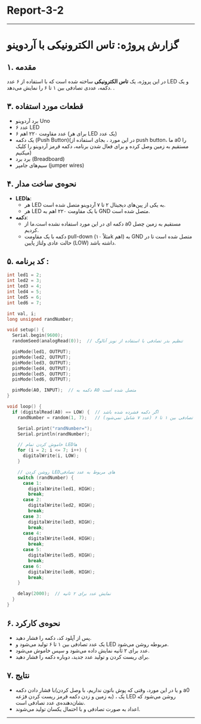 # Report-3-2




---

# گزارش پروژه: تاس الکترونیکی با آردوینو

## ۱. مقدمه  
در این پروژه، یک **تاس الکترونیکی** ساخته شده است که با استفاده از ۶ عدد LED و یک دکمه، عددی تصادفی بین ۱ تا ۶ را نمایش می‌دهد. .


## ۳. قطعات مورد استفاده  
- برد آردوینو Uno  
- ۶ عدد LED   
- ۶ عدد مقاومت ۲۲۰ اهم (برای هر LED یک عدد)  
- یک دکمه (Push Button)(در این مورد ، بجای استفاده از push button، ما a0 را مستقیم به زمین وصل کرده و برای فعال شدن برنامه، دکمه قرمز آردوینو را کلیک میکنیم)
- برد برد (Breadboard)  
- سیم‌های جامپر (jumper wires)

## ۴. نحوه‌ی ساخت مدار  
- **LEDها**:  
  - هر LED به یکی از پین‌های دیجیتال ۲ تا ۷ آردوینو متصل شده است.  
  - هر LED با یک مقاومت ۲۲۰ اهم به GND متصل شده است.  
- **دکمه**:  
  - دکمه ای در این مورد استفاده نشده است.ما از a0 مستقیم به زمین چصل کردیم.  
  - دکمه با یک مقاومت pull-down (مثلاً ۱۰k اهم) به GND متصل شده است تا در حالت عادی ولتاژ پایین (LOW) داشته باشد.



## ۵. کد برنامه :

```cpp
int led1 = 2;
int led2 = 3;
int led3 = 4;
int led4 = 5;
int led5 = 6;
int led6 = 7;

int val, i;
long unsigned randNumber;

void setup() {
  Serial.begin(9600);
  randomSeed(analogRead(0));  // تنظیم بذر تصادفی با استفاده از نویز آنالوگ

  pinMode(led1, OUTPUT);
  pinMode(led2, OUTPUT);
  pinMode(led3, OUTPUT);
  pinMode(led4, OUTPUT);
  pinMode(led5, OUTPUT);
  pinMode(led6, OUTPUT);

  pinMode(A0, INPUT);  // دکمه به A0 متصل شده است
}

void loop() {
  if (digitalRead(A0) == LOW) {  // اگر دکمه فشرده شده باشد
    randNumber = random(1, 7);   // تولید عدد تصادفی بین ۱ تا ۶ (عدد ۷ شامل نمی‌شود)

    Serial.print("randNumber=");
    Serial.println(randNumber);

    // خاموش کردن تمام LEDها
    for (i = 2; i <= 7; i++) {
      digitalWrite(i, LOW);
    }

    // روشن کردن LEDهای مربوط به عدد تصادفی
    switch (randNumber) {
      case 1:
        digitalWrite(led1, HIGH);
        break;
      case 2:
        digitalWrite(led2, HIGH);
        break;
      case 3:
        digitalWrite(led3, HIGH);
        break;
      case 4:
        digitalWrite(led4, HIGH);
        break;
      case 5:
        digitalWrite(led5, HIGH);
        break;
      case 6:
        digitalWrite(led6, HIGH);
        break;
    }

    delay(2000);  // نمایش عدد برای ۲ ثانیه
  }
}
```



## ۶. نحوه‌ی کارکرد  
- پس از آپلود کد، دکمه را فشار دهید.  
- یک عدد تصادفی بین ۱ تا ۶ تولید می‌شود و LED مربوطه روشن می‌شود.  
- عدد برای ۲ ثانیه نمایش داده می‌شود و سپس خاموش می‌شود.  
- برای ریست کردن و تولید عدد جدید، دوباره دکمه را فشار دهید.

## ۷. نتایج  
- با فشار دادن دکمه(و یا در این مورد، وقتی که پوش باتون نداریم، با وصل کردن a0 به زمین و زدن دکمه قرمز ریست کردن قژعه) ، یک LED روشن می‌شود که نشان‌دهنده‌ی عدد تصادفی است.  
- اعداد به صورت تصادفی و با احتمال یکسان تولید می‌شوند.  


---

